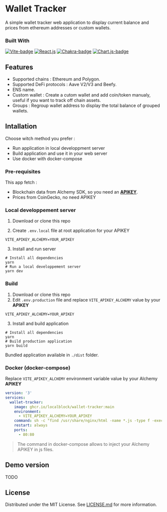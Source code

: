 # Wallet Tracker
A simple wallet tracker web application to display current balance and prices from ethereum addresses or custom wallets.

### Built With

[![Vite-badge]][vite-url]
[![React.js]][React-url]
[![Chakra-badge]][Chakra-url]
[![Chart.js-badge]][Chart.js-url]

## Features

* Supported chains : Ethereum and Polygon.
* Supported DeFi protocols : Aave V2/V3 and Beefy.
* ENS name.
* Custom wallet : Create a cutom wallet and add  coin/token manualy, useful if you want to track off chain assets.
* Groups : Regroup wallet address to display the total balance of grouped wallets.


## Intallation

Choose witch method you prefer :
- Run application in local developpment server
- Build application and use it in your web server
- Use docker with docker-compose

### Pre-requisites
This app fetch : 
- Blockchain data from Alchemy SDK, so you need an **[APIKEY](https://docs.alchemy.com/docs/alchemy-quickstart-guide#1key-create-an-alchemy-key)**.
- Prices from CoinGecko, no need APIKEY

### Local developpement server
1. Download or clone this repo

2. Create `.env.local` file at root application for your APIKEY
```dotenv
VITE_APIKEY_ALCHEMY=YOUR_APIKEY
```
3. Install and run server

```shell
# Install all dependencies
yarn
# Run a local developpement server
yarn dev
```
### Build
1. Download or clone this repo
2. Edit `.env.production` file and replace `VITE_APIKEY_ALCHEMY` value by your **APIKEY**

```dotenv
VITE_APIKEY_ALCHEMY=YOUR_APIKEY
```
3. Install and build application
```shell
# Install all dependencies
yarn
# Build production application
yarn build
```
Bundled application available in `./dist` folder.

### Docker (docker-compose)

Replace `VITE_APIKEY_ALCHEMY` environment variable value by your Alchemy **APIKEY**
```yaml
version: '3'
services:
  wallet-tracker:
    image: ghcr.io/localblock/wallet-tracker:main
    environment:
      - VITE_APIKEY_ALCHEMY=YOUR_APIKEY
    command: sh -c "find /usr/share/nginx/html -name *.js -type f -exec sed -i \"s/VITE_APIKEY_ALCHEMY/$$VITE_APIKEY_ALCHEMY/g\" {} \\; && nginx -g \"daemon off;\""
    restart: always
    ports:
      - 80:80
```
>The command in docker-compose allows to inject your Alchemy APIKEY in js files.
## Demo version

TODO

## License
Distributed under the MIT License. See [LICENSE.md](./LICENCE.md) for more information.

<!-- Links -->
[Vite-badge]:https://img.shields.io/badge/vite-%23646CFF.svg?style=for-the-badge&logo=vite&logoColor=white
[Vite-url]:https://vitejs.dev/
[React.js]: https://img.shields.io/badge/React-20232A?style=for-the-badge&logo=react&logoColor=61DAFB
[React-url]: https://react.dev/
[Chakra-badge]:https://img.shields.io/badge/chakra-%234ED1C5.svg?style=for-the-badge&logo=chakraui&logoColor=white
[Chakra-url]:https://chakra-ui.com/
[Chart.js-badge]:https://img.shields.io/badge/chart.js-F5788D.svg?style=for-the-badge&logo=chart.js&logoColor=white
[Chart.js-url]:https://www.chartjs.org/